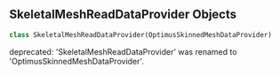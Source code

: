 ## SkeletalMeshReadDataProvider Objects

```python
class SkeletalMeshReadDataProvider(OptimusSkinnedMeshDataProvider)
```

deprecated: 'SkeletalMeshReadDataProvider' was renamed to 'OptimusSkinnedMeshDataProvider'.

<a id="unreal.SkinnedMeshDataProvider"></a>